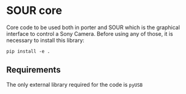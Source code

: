 # SOUR core

Core code to be used both in porter and SOUR which is the graphical interface to control a Sony Camera. Before using any of those, it is necessary to install this library:

```
pip install -e .
```

## Requirements 

The only external library required for the code is ```pyUSB```

